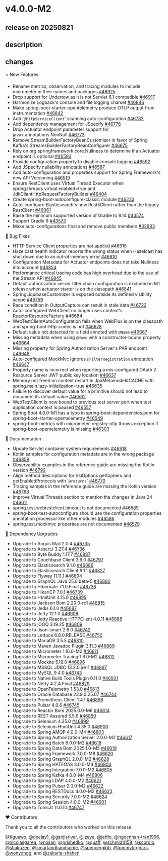 # v4.0.0-M2

## release on 20250821
## description
## changes
⭐ New Features

* Rename metrics, observation, and tracing modules to include micrometer in their names and packages <a href="https://github.com/spring-projects/spring-boot/issues/46925" data-hovercard-type="issue" data-hovercard-url="/spring-projects/spring-boot/issues/46925/hovercard">#46925</a>
* Drop support for Undertow as it is not Servlet 6.1 compatible <a href="https://github.com/spring-projects/spring-boot/issues/46917" data-hovercard-type="issue" data-hovercard-url="/spring-projects/spring-boot/issues/46917/hovercard">#46917</a>
* Harmonize Logback's console and file logging charset <a href="https://github.com/spring-projects/spring-boot/pull/46846" data-hovercard-type="pull_request" data-hovercard-url="/spring-projects/spring-boot/pull/46846/hovercard">#46846</a>
* Make spring-boot-starter-opentelemetry produce OTLP output from instrumentation <a href="https://github.com/spring-projects/spring-boot/issues/46842" data-hovercard-type="issue" data-hovercard-url="/spring-projects/spring-boot/issues/46842/hovercard">#46842</a>
* Add '<code>@HttpServiceClient</code>' scanning auto-configuration <a href="https://github.com/spring-projects/spring-boot/issues/46782" data-hovercard-type="issue" data-hovercard-url="/spring-projects/spring-boot/issues/46782/hovercard">#46782</a>
* Add dependency management for JSpecify <a href="https://github.com/spring-projects/spring-boot/issues/46776" data-hovercard-type="issue" data-hovercard-url="/spring-projects/spring-boot/issues/46776/hovercard">#46776</a>
* Drop Actuator endpoint parameter support for javax.annotations.NonNull <a href="https://github.com/spring-projects/spring-boot/issues/46773" data-hovercard-type="issue" data-hovercard-url="/spring-projects/spring-boot/issues/46773/hovercard">#46773</a>
* Remove StreamBuilderFactoryBeanCustomizer in favor of Spring Kafka's StreamsBuilderFactoryBeanConfigurer <a href="https://github.com/spring-projects/spring-boot/pull/46675" data-hovercard-type="pull_request" data-hovercard-url="/spring-projects/spring-boot/pull/46675/hovercard">#46675</a>
* Rely on org.springframework.core.Nullness to determine if an Actuator endpoint is optional <a href="https://github.com/spring-projects/spring-boot/issues/46593" data-hovercard-type="issue" data-hovercard-url="/spring-projects/spring-boot/issues/46593/hovercard">#46593</a>
* Provide configuration property to disable console logging <a href="https://github.com/spring-projects/spring-boot/issues/46592" data-hovercard-type="issue" data-hovercard-url="/spring-projects/spring-boot/issues/46592/hovercard">#46592</a>
* Add JSpecify nullability annotations <a href="https://github.com/spring-projects/spring-boot/issues/46587" data-hovercard-type="issue" data-hovercard-url="/spring-projects/spring-boot/issues/46587/hovercard">#46587</a>
* Add auto-configuration and properties support for Spring Framework's new API Versioning <a href="https://github.com/spring-projects/spring-boot/issues/46519" data-hovercard-type="issue" data-hovercard-url="/spring-projects/spring-boot/issues/46519/hovercard">#46519</a>
* Ensure RestClient uses Virtual Thread Executor when spring.threads.virtual.enabled=true and JdkClientHttpRequestFactoryBuilder <a href="https://github.com/spring-projects/spring-boot/pull/46404" data-hovercard-type="pull_request" data-hovercard-url="/spring-projects/spring-boot/pull/46404/hovercard">#46404</a>
* Create spring-boot-autoconfigure-classic module <a href="https://github.com/spring-projects/spring-boot/issues/46233" data-hovercard-type="issue" data-hovercard-url="/spring-projects/spring-boot/issues/46233/hovercard">#46233</a>
* Auto-configure Elasticsearch's new Rest5Client rather than the legacy RestClient <a href="https://github.com/spring-projects/spring-boot/issues/46061" data-hovercard-type="issue" data-hovercard-url="/spring-projects/spring-boot/issues/46061/hovercard">#46061</a>
* Raise the minimum supported version of Gradle to 8.14 <a href="https://github.com/spring-projects/spring-boot/issues/43574" data-hovercard-type="issue" data-hovercard-url="/spring-projects/spring-boot/issues/43574/hovercard">#43574</a>
* Support Gradle 9 <a href="https://github.com/spring-projects/spring-boot/issues/43573" data-hovercard-type="issue" data-hovercard-url="/spring-projects/spring-boot/issues/43573/hovercard">#43573</a>
* Make auto-configurations final and remove public members <a href="https://github.com/spring-projects/spring-boot/issues/32883" data-hovercard-type="issue" data-hovercard-url="/spring-projects/spring-boot/issues/32883/hovercard">#32883</a>

🐞 Bug Fixes

* HTTP Service Client properties are not applied <a href="https://github.com/spring-projects/spring-boot/issues/46915" data-hovercard-type="issue" data-hovercard-url="/spring-projects/spring-boot/issues/46915/hovercard">#46915</a>
* Hazelcast health indicator reports the wrong status when Hazelcast has shut down due to an out-of-memory error <a href="https://github.com/spring-projects/spring-boot/issues/46910" data-hovercard-type="issue" data-hovercard-url="/spring-projects/spring-boot/issues/46910/hovercard">#46910</a>
* Configuration Metadata for Actuator endpoints does not take Nullness into account <a href="https://github.com/spring-projects/spring-boot/pull/46854" data-hovercard-type="pull_request" data-hovercard-url="/spring-projects/spring-boot/pull/46854/hovercard">#46854</a>
* Performance critical tracing code has high overhead due to the use of the Stream API <a href="https://github.com/spring-projects/spring-boot/issues/46845" data-hovercard-type="issue" data-hovercard-url="/spring-projects/spring-boot/issues/46845/hovercard">#46845</a>
* Default authorization server filter chain configuration is excluded in M1 release when actuator starter is on the classpath <a href="https://github.com/spring-projects/spring-boot/issues/46841" data-hovercard-type="issue" data-hovercard-url="/spring-projects/spring-boot/issues/46841/hovercard">#46841</a>
* SpringLiquibaseCustomizer is exposed outside its defined visibility scope <a href="https://github.com/spring-projects/spring-boot/issues/46759" data-hovercard-type="issue" data-hovercard-url="/spring-projects/spring-boot/issues/46759/hovercard">#46759</a>
* Race condition in OutputCapture can result in stale data <a href="https://github.com/spring-projects/spring-boot/issues/46722" data-hovercard-type="issue" data-hovercard-url="/spring-projects/spring-boot/issues/46722/hovercard">#46722</a>
* Auto-configured WebClient no longer uses context's ReactorResourceFactory <a href="https://github.com/spring-projects/spring-boot/issues/46684" data-hovercard-type="issue" data-hovercard-url="/spring-projects/spring-boot/issues/46684/hovercard">#46684</a>
* WebTestClientAutoConfiguration fails when WebFlux is on the classpath and spring-boot-http-codec is not <a href="https://github.com/spring-projects/spring-boot/issues/46678" data-hovercard-type="issue" data-hovercard-url="/spring-projects/spring-boot/issues/46678/hovercard">#46678</a>
* Default value not detected for a field annoted with <code>@Name</code> <a href="https://github.com/spring-projects/spring-boot/issues/46667" data-hovercard-type="issue" data-hovercard-url="/spring-projects/spring-boot/issues/46667/hovercard">#46667</a>
* Missing metadata when using <code>@Name</code> with a constructor-bound property <a href="https://github.com/spring-projects/spring-boot/issues/46664" data-hovercard-type="issue" data-hovercard-url="/spring-projects/spring-boot/issues/46664/hovercard">#46664</a>
* Missing property for Spring Authorization Server's PAR endpoint <a href="https://github.com/spring-projects/spring-boot/issues/46648" data-hovercard-type="issue" data-hovercard-url="/spring-projects/spring-boot/issues/46648/hovercard">#46648</a>
* Auto-configured MockMvc ignores <code>@FilterRegistration</code> annotation <a href="https://github.com/spring-projects/spring-boot/issues/46647" data-hovercard-type="issue" data-hovercard-url="/spring-projects/spring-boot/issues/46647/hovercard">#46647</a>
* Property name is incorrect when reporting a mis-configured OAuth 2 Resource Server JWT public key location <a href="https://github.com/spring-projects/spring-boot/issues/46637" data-hovercard-type="issue" data-hovercard-url="/spring-projects/spring-boot/issues/46637/hovercard">#46637</a>
* Memory not freed on context restart in JpaMetamodel#CACHE with spring.main.lazy-initialization=true <a href="https://github.com/spring-projects/spring-boot/issues/46635" data-hovercard-type="issue" data-hovercard-url="/spring-projects/spring-boot/issues/46635/hovercard">#46635</a>
* Failure to discover default value for a primitive should not lead to document its default value <a href="https://github.com/spring-projects/spring-boot/issues/46562" data-hovercard-type="issue" data-hovercard-url="/spring-projects/spring-boot/issues/46562/hovercard">#46562</a>
* WebTestClient is now bound to previous test server port when test application context is paused <a href="https://github.com/spring-projects/spring-boot/issues/46557" data-hovercard-type="issue" data-hovercard-url="/spring-projects/spring-boot/issues/46557/hovercard">#46557</a>
* Spring Boot 4.0.0-M1 has a typo in spring-boot-dependencies.pom for spring-boot-starter-opentelemetry <a href="https://github.com/spring-projects/spring-boot/issues/46549" data-hovercard-type="issue" data-hovercard-url="/spring-projects/spring-boot/issues/46549/hovercard">#46549</a>
* spring-boot-metrics with micrometer-registry-otlp throws exception if spring-boot-opentelemetry is missing <a href="https://github.com/spring-projects/spring-boot/issues/46303" data-hovercard-type="issue" data-hovercard-url="/spring-projects/spring-boot/issues/46303/hovercard">#46303</a>

📔 Documentation

* Update Servlet container system requirements <a href="https://github.com/spring-projects/spring-boot/issues/46918" data-hovercard-type="issue" data-hovercard-url="/spring-projects/spring-boot/issues/46918/hovercard">#46918</a>
* Kotlin samples for configuration metadata are in the wrong package <a href="https://github.com/spring-projects/spring-boot/issues/46858" data-hovercard-type="issue" data-hovercard-url="/spring-projects/spring-boot/issues/46858/hovercard">#46858</a>
* Observability examples in the reference guide are missing the Kotlin version <a href="https://github.com/spring-projects/spring-boot/issues/46799" data-hovercard-type="issue" data-hovercard-url="/spring-projects/spring-boot/issues/46799/hovercard">#46799</a>
* Align method descriptions for SslOptions getCiphers and getEnabledProtocols with '<code>@returns</code>' <a href="https://github.com/spring-projects/spring-boot/issues/46770" data-hovercard-type="issue" data-hovercard-url="/spring-projects/spring-boot/issues/46770/hovercard">#46770</a>
* Tracing samples in the reference guide are missing the Kotlin version <a href="https://github.com/spring-projects/spring-boot/issues/46768" data-hovercard-type="issue" data-hovercard-url="/spring-projects/spring-boot/issues/46768/hovercard">#46768</a>
* Improve Virtual Threads section to mention the changes in Java 24 <a href="https://github.com/spring-projects/spring-boot/issues/46611" data-hovercard-type="issue" data-hovercard-url="/spring-projects/spring-boot/issues/46611/hovercard">#46611</a>
* spring.test.webtestclient.timeout is not documented <a href="https://github.com/spring-projects/spring-boot/issues/46589" data-hovercard-type="issue" data-hovercard-url="/spring-projects/spring-boot/issues/46589/hovercard">#46589</a>
* spring-boot-test-autoconfigure should use the configuration properties annotation processor like other modules <a href="https://github.com/spring-projects/spring-boot/issues/46586" data-hovercard-type="issue" data-hovercard-url="/spring-projects/spring-boot/issues/46586/hovercard">#46586</a>
* spring.test.mockmvc properties are not documented <a href="https://github.com/spring-projects/spring-boot/issues/46579" data-hovercard-type="issue" data-hovercard-url="/spring-projects/spring-boot/issues/46579/hovercard">#46579</a>

🔨 Dependency Upgrades

* Upgrade to Angus Mail 2.0.4 <a href="https://github.com/spring-projects/spring-boot/issues/46735" data-hovercard-type="issue" data-hovercard-url="/spring-projects/spring-boot/issues/46735/hovercard">#46735</a>
* Upgrade to AssertJ 3.27.4 <a href="https://github.com/spring-projects/spring-boot/issues/46736" data-hovercard-type="issue" data-hovercard-url="/spring-projects/spring-boot/issues/46736/hovercard">#46736</a>
* Upgrade to Byte Buddy 1.17.7 <a href="https://github.com/spring-projects/spring-boot/issues/46887" data-hovercard-type="issue" data-hovercard-url="/spring-projects/spring-boot/issues/46887/hovercard">#46887</a>
* Upgrade to Couchbase Client 3.9.0 <a href="https://github.com/spring-projects/spring-boot/issues/46797" data-hovercard-type="issue" data-hovercard-url="/spring-projects/spring-boot/issues/46797/hovercard">#46797</a>
* Upgrade to Elasticsearch 9.1.0 <a href="https://github.com/spring-projects/spring-boot/issues/46686" data-hovercard-type="issue" data-hovercard-url="/spring-projects/spring-boot/issues/46686/hovercard">#46686</a>
* Upgrade to Elasticsearch Client 9.1.1 <a href="https://github.com/spring-projects/spring-boot/issues/46827" data-hovercard-type="issue" data-hovercard-url="/spring-projects/spring-boot/issues/46827/hovercard">#46827</a>
* Upgrade to Flyway 11.11.1 <a href="https://github.com/spring-projects/spring-boot/issues/46894" data-hovercard-type="issue" data-hovercard-url="/spring-projects/spring-boot/issues/46894/hovercard">#46894</a>
* Upgrade to GraphQL Java 25.0.beta-5 <a href="https://github.com/spring-projects/spring-boot/issues/46880" data-hovercard-type="issue" data-hovercard-url="/spring-projects/spring-boot/issues/46880/hovercard">#46880</a>
* Upgrade to Hibernate 7.1.0.Final <a href="https://github.com/spring-projects/spring-boot/issues/46738" data-hovercard-type="issue" data-hovercard-url="/spring-projects/spring-boot/issues/46738/hovercard">#46738</a>
* Upgrade to HikariCP 7.0.1 <a href="https://github.com/spring-projects/spring-boot/issues/46739" data-hovercard-type="issue" data-hovercard-url="/spring-projects/spring-boot/issues/46739/hovercard">#46739</a>
* Upgrade to HtmlUnit 4.15.0 <a href="https://github.com/spring-projects/spring-boot/issues/46895" data-hovercard-type="issue" data-hovercard-url="/spring-projects/spring-boot/issues/46895/hovercard">#46895</a>
* Upgrade to Jackson Bom 2.20.0-rc1 <a href="https://github.com/spring-projects/spring-boot/issues/46815" data-hovercard-type="issue" data-hovercard-url="/spring-projects/spring-boot/issues/46815/hovercard">#46815</a>
* Upgrade to Jedis 6.1.0 <a href="https://github.com/spring-projects/spring-boot/issues/46687" data-hovercard-type="issue" data-hovercard-url="/spring-projects/spring-boot/issues/46687/hovercard">#46687</a>
* Upgrade to Jetty 12.1.0 <a href="https://github.com/spring-projects/spring-boot/issues/46906" data-hovercard-type="issue" data-hovercard-url="/spring-projects/spring-boot/issues/46906/hovercard">#46906</a>
* Upgrade to Jetty Reactive HTTPClient 4.0.11 <a href="https://github.com/spring-projects/spring-boot/issues/46888" data-hovercard-type="issue" data-hovercard-url="/spring-projects/spring-boot/issues/46888/hovercard">#46888</a>
* Upgrade to jOOQ 3.19.25 <a href="https://github.com/spring-projects/spring-boot/issues/46809" data-hovercard-type="issue" data-hovercard-url="/spring-projects/spring-boot/issues/46809/hovercard">#46809</a>
* Upgrade to Json-smart 2.6.0 <a href="https://github.com/spring-projects/spring-boot/issues/46742" data-hovercard-type="issue" data-hovercard-url="/spring-projects/spring-boot/issues/46742/hovercard">#46742</a>
* Upgrade to Lettuce 6.8.0.RELEASE <a href="https://github.com/spring-projects/spring-boot/issues/46750" data-hovercard-type="issue" data-hovercard-url="/spring-projects/spring-boot/issues/46750/hovercard">#46750</a>
* Upgrade to MariaDB 3.5.5 <a href="https://github.com/spring-projects/spring-boot/issues/46810" data-hovercard-type="issue" data-hovercard-url="/spring-projects/spring-boot/issues/46810/hovercard">#46810</a>
* Upgrade to Maven Javadoc Plugin 3.11.3 <a href="https://github.com/spring-projects/spring-boot/issues/46889" data-hovercard-type="issue" data-hovercard-url="/spring-projects/spring-boot/issues/46889/hovercard">#46889</a>
* Upgrade to Micrometer 1.16.0-M2 <a href="https://github.com/spring-projects/spring-boot/issues/46811" data-hovercard-type="issue" data-hovercard-url="/spring-projects/spring-boot/issues/46811/hovercard">#46811</a>
* Upgrade to Micrometer Tracing 1.6.0-M2 <a href="https://github.com/spring-projects/spring-boot/issues/46812" data-hovercard-type="issue" data-hovercard-url="/spring-projects/spring-boot/issues/46812/hovercard">#46812</a>
* Upgrade to Mockito 5.19.0 <a href="https://github.com/spring-projects/spring-boot/issues/46896" data-hovercard-type="issue" data-hovercard-url="/spring-projects/spring-boot/issues/46896/hovercard">#46896</a>
* Upgrade to MSSQL JDBC 13.2.0.jre11 <a href="https://github.com/spring-projects/spring-boot/issues/46897" data-hovercard-type="issue" data-hovercard-url="/spring-projects/spring-boot/issues/46897/hovercard">#46897</a>
* Upgrade to MySQL 9.4.0 <a href="https://github.com/spring-projects/spring-boot/issues/46743" data-hovercard-type="issue" data-hovercard-url="/spring-projects/spring-boot/issues/46743/hovercard">#46743</a>
* Upgrade to Native Build Tools Plugin 0.11.0 <a href="https://github.com/spring-projects/spring-boot/issues/46501" data-hovercard-type="issue" data-hovercard-url="/spring-projects/spring-boot/issues/46501/hovercard">#46501</a>
* Upgrade to Netty 4.2.4.Final <a href="https://github.com/spring-projects/spring-boot/issues/46829" data-hovercard-type="issue" data-hovercard-url="/spring-projects/spring-boot/issues/46829/hovercard">#46829</a>
* Upgrade to OpenTelemetry 1.53.0 <a href="https://github.com/spring-projects/spring-boot/issues/46813" data-hovercard-type="issue" data-hovercard-url="/spring-projects/spring-boot/issues/46813/hovercard">#46813</a>
* Upgrade to Oracle Database 23.9.0.25.07 <a href="https://github.com/spring-projects/spring-boot/issues/46744" data-hovercard-type="issue" data-hovercard-url="/spring-projects/spring-boot/issues/46744/hovercard">#46744</a>
* Upgrade to Prometheus Client 1.4.1 <a href="https://github.com/spring-projects/spring-boot/issues/46898" data-hovercard-type="issue" data-hovercard-url="/spring-projects/spring-boot/issues/46898/hovercard">#46898</a>
* Upgrade to Pulsar 4.0.6 <a href="https://github.com/spring-projects/spring-boot/issues/46745" data-hovercard-type="issue" data-hovercard-url="/spring-projects/spring-boot/issues/46745/hovercard">#46745</a>
* Upgrade to Reactor Bom 2025.0.0-M6 <a href="https://github.com/spring-projects/spring-boot/issues/46814" data-hovercard-type="issue" data-hovercard-url="/spring-projects/spring-boot/issues/46814/hovercard">#46814</a>
* Upgrade to REST Assured 5.5.6 <a href="https://github.com/spring-projects/spring-boot/issues/46850" data-hovercard-type="issue" data-hovercard-url="/spring-projects/spring-boot/issues/46850/hovercard">#46850</a>
* Upgrade to Selenium 4.35.0 <a href="https://github.com/spring-projects/spring-boot/issues/46899" data-hovercard-type="issue" data-hovercard-url="/spring-projects/spring-boot/issues/46899/hovercard">#46899</a>
* Upgrade to Selenium HtmlUnit 4.35.0 <a href="https://github.com/spring-projects/spring-boot/issues/46900" data-hovercard-type="issue" data-hovercard-url="/spring-projects/spring-boot/issues/46900/hovercard">#46900</a>
* Upgrade to Spring AMQP 4.0.0-M4 <a href="https://github.com/spring-projects/spring-boot/issues/46803" data-hovercard-type="issue" data-hovercard-url="/spring-projects/spring-boot/issues/46803/hovercard">#46803</a>
* Upgrade to Spring Authorization Server 2.0.0-M2 <a href="https://github.com/spring-projects/spring-boot/issues/46617" data-hovercard-type="issue" data-hovercard-url="/spring-projects/spring-boot/issues/46617/hovercard">#46617</a>
* Upgrade to Spring Batch 6.0.0-M2 <a href="https://github.com/spring-projects/spring-boot/issues/46618" data-hovercard-type="issue" data-hovercard-url="/spring-projects/spring-boot/issues/46618/hovercard">#46618</a>
* Upgrade to Spring Data Bom 2025.1.0-M5 <a href="https://github.com/spring-projects/spring-boot/issues/46619" data-hovercard-type="issue" data-hovercard-url="/spring-projects/spring-boot/issues/46619/hovercard">#46619</a>
* Upgrade to Spring Framework 7.0.0-M8 <a href="https://github.com/spring-projects/spring-boot/issues/46620" data-hovercard-type="issue" data-hovercard-url="/spring-projects/spring-boot/issues/46620/hovercard">#46620</a>
* Upgrade to Spring GraphQL 2.0.0-M2 <a href="https://github.com/spring-projects/spring-boot/issues/46628" data-hovercard-type="issue" data-hovercard-url="/spring-projects/spring-boot/issues/46628/hovercard">#46628</a>
* Upgrade to Spring HATEOAS 3.0.0-M4 <a href="https://github.com/spring-projects/spring-boot/issues/46804" data-hovercard-type="issue" data-hovercard-url="/spring-projects/spring-boot/issues/46804/hovercard">#46804</a>
* Upgrade to Spring Integration 7.0.0-M2 <a href="https://github.com/spring-projects/spring-boot/issues/46805" data-hovercard-type="issue" data-hovercard-url="/spring-projects/spring-boot/issues/46805/hovercard">#46805</a>
* Upgrade to Spring Kafka 4.0.0-M4 <a href="https://github.com/spring-projects/spring-boot/issues/46806" data-hovercard-type="issue" data-hovercard-url="/spring-projects/spring-boot/issues/46806/hovercard">#46806</a>
* Upgrade to Spring LDAP 4.0.0-M2 <a href="https://github.com/spring-projects/spring-boot/issues/46621" data-hovercard-type="issue" data-hovercard-url="/spring-projects/spring-boot/issues/46621/hovercard">#46621</a>
* Upgrade to Spring Pulsar 2.0.0-M2 <a href="https://github.com/spring-projects/spring-boot/issues/46622" data-hovercard-type="issue" data-hovercard-url="/spring-projects/spring-boot/issues/46622/hovercard">#46622</a>
* Upgrade to Spring RESTDocs 4.0.0-M2 <a href="https://github.com/spring-projects/spring-boot/issues/46623" data-hovercard-type="issue" data-hovercard-url="/spring-projects/spring-boot/issues/46623/hovercard">#46623</a>
* Upgrade to Spring Security 7.0.0-M2 <a href="https://github.com/spring-projects/spring-boot/issues/46624" data-hovercard-type="issue" data-hovercard-url="/spring-projects/spring-boot/issues/46624/hovercard">#46624</a>
* Upgrade to Spring Session 4.0.0-M2 <a href="https://github.com/spring-projects/spring-boot/issues/46901" data-hovercard-type="issue" data-hovercard-url="/spring-projects/spring-boot/issues/46901/hovercard">#46901</a>
* Upgrade to Tomcat 11.0.10 <a href="https://github.com/spring-projects/spring-boot/issues/46747" data-hovercard-type="issue" data-hovercard-url="/spring-projects/spring-boot/issues/46747/hovercard">#46747</a>

❤️ Contributors

Thank you to all the contributors who worked on this release:

<a class="user-mention notranslate" data-hovercard-type="user" data-hovercard-url="/users/Kguswo/hovercard" data-octo-click="hovercard-link-click" data-octo-dimensions="link_type:self" href="https://github.com/Kguswo">@Kguswo</a>, <a class="user-mention notranslate" data-hovercard-type="user" data-hovercard-url="/users/deejay1/hovercard" data-octo-click="hovercard-link-click" data-octo-dimensions="link_type:self" href="https://github.com/deejay1">@deejay1</a>, <a class="user-mention notranslate" data-hovercard-type="user" data-hovercard-url="/users/ganjisriver/hovercard" data-octo-click="hovercard-link-click" data-octo-dimensions="link_type:self" href="https://github.com/ganjisriver">@ganjisriver</a>, <a class="user-mention notranslate" data-hovercard-type="user" data-hovercard-url="/users/izeye/hovercard" data-octo-click="hovercard-link-click" data-octo-dimensions="link_type:self" href="https://github.com/izeye">@izeye</a>, <a class="user-mention notranslate" data-hovercard-type="user" data-hovercard-url="/users/jetflo/hovercard" data-octo-click="hovercard-link-click" data-octo-dimensions="link_type:self" href="https://github.com/jetflo">@jetflo</a>, <a class="user-mention notranslate" data-hovercard-type="user" data-hovercard-url="/users/ngocnhan-tran1996/hovercard" data-octo-click="hovercard-link-click" data-octo-dimensions="link_type:self" href="https://github.com/ngocnhan-tran1996">@ngocnhan-tran1996</a>, <a class="user-mention notranslate" data-hovercard-type="user" data-hovercard-url="/users/nicolasgarea/hovercard" data-octo-click="hovercard-link-click" data-octo-dimensions="link_type:self" href="https://github.com/nicolasgarea">@nicolasgarea</a>, <a class="user-mention notranslate" data-hovercard-type="user" data-hovercard-url="/users/nosan/hovercard" data-octo-click="hovercard-link-click" data-octo-dimensions="link_type:self" href="https://github.com/nosan">@nosan</a>, <a class="user-mention notranslate" data-hovercard-type="user" data-hovercard-url="/users/prishedko/hovercard" data-octo-click="hovercard-link-click" data-octo-dimensions="link_type:self" href="https://github.com/prishedko">@prishedko</a>, <a class="user-mention notranslate" data-hovercard-type="user" data-hovercard-url="/users/quaff/hovercard" data-octo-click="hovercard-link-click" data-octo-dimensions="link_type:self" href="https://github.com/quaff">@quaff</a>, <a class="user-mention notranslate" data-hovercard-type="user" data-hovercard-url="/users/schmidti159/hovercard" data-octo-click="hovercard-link-click" data-octo-dimensions="link_type:self" href="https://github.com/schmidti159">@schmidti159</a>, <a class="user-mention notranslate" data-hovercard-type="user" data-hovercard-url="/users/scordio/hovercard" data-octo-click="hovercard-link-click" data-octo-dimensions="link_type:self" href="https://github.com/scordio">@scordio</a>, <a class="user-mention notranslate" data-hovercard-type="user" data-hovercard-url="/users/shakuzen/hovercard" data-octo-click="hovercard-link-click" data-octo-dimensions="link_type:self" href="https://github.com/shakuzen">@shakuzen</a>, <a class="user-mention notranslate" data-hovercard-type="user" data-hovercard-url="/users/smartandhandsome/hovercard" data-octo-click="hovercard-link-click" data-octo-dimensions="link_type:self" href="https://github.com/smartandhandsome">@smartandhandsome</a>, <a class="user-mention notranslate" data-hovercard-type="user" data-hovercard-url="/users/spencergibb/hovercard" data-octo-click="hovercard-link-click" data-octo-dimensions="link_type:self" href="https://github.com/spencergibb">@spencergibb</a>, <a class="user-mention notranslate" data-hovercard-type="user" data-hovercard-url="/users/tommyk-gears/hovercard" data-octo-click="hovercard-link-click" data-octo-dimensions="link_type:self" href="https://github.com/tommyk-gears">@tommyk-gears</a>, <a class="user-mention notranslate" data-hovercard-type="user" data-hovercard-url="/users/wonyongg/hovercard" data-octo-click="hovercard-link-click" data-octo-dimensions="link_type:self" href="https://github.com/wonyongg">@wonyongg</a>, and <a class="user-mention notranslate" data-hovercard-type="user" data-hovercard-url="/users/zakaria-shahen/hovercard" data-octo-click="hovercard-link-click" data-octo-dimensions="link_type:self" href="https://github.com/zakaria-shahen">@zakaria-shahen</a>

